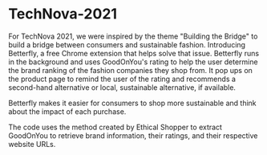 # TechNova-2021

For TechNova 2021, we were inspired by the theme "Building the Bridge" to build a bridge between consumers and sustainable fashion. 
Introducing Betterfly, a free Chrome extension that helps solve that issue. Betterfly runs in the background and uses GoodOnYou's rating to
help the user determine the brand ranking of the fashion companies they shop from. It pop ups on the product page to remind the user of the 
rating and recommends a second-hand alternative or local, sustainable alternative, if available. 

Betterfly makes it easier for consumers to shop more sustainable and think about the impact of each purchase.

The code uses the method created by Ethical Shopper to extract GoodOnYou to retrieve brand information, their ratings, and their respective website URLs.
